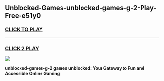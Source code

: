 
## Unblocked-Games-unblocked-games-g-2-Play-Free-e51y0
<h3>
<a href="https://premium76.site?title=unblocked-games-g-2&ref=20M">CLICK TO PLAY</a></h3>
<hr>

<h3>
<a href="https://premium76.site?title=unblocked-games-g-2&ref=20M">CLICK 2 PLAY</a>
  
</h3>

<a href="https://premium76.site?title=unblocked-games-g-2&ref=19M"><img src="https://clearcache.store/games.png"></a>


**unblocked-games-g-2 games unblocked: Your Gateway to Fun and Accessible Online Gaming**
